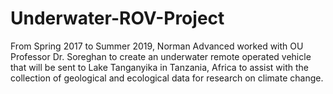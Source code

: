 # Underwater-ROV-Project
From Spring 2017 to Summer 2019, Norman Advanced worked with OU Professor Dr. Soreghan to create an underwater remote operated vehicle that will be sent to Lake Tanganyika in Tanzania, Africa to assist with the collection of geological and ecological data for research on climate change.
